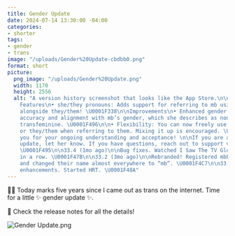 ```yaml
---
title: Gender Update
date: 2024-07-14 13:30:00 -04:00
categories:
- shorter
tags:
- gender
- trans
image: "/uploads/Gender%20Update-cbdbb0.png"
format: short
picture:
  png_image: "/uploads/Gender%20Update.png"
  width: 1170
  height: 2556
  alt: "A version history screenshot that looks like the App Store.\n\n33.5 (now)\nNew
    Features\n• she/they pronouns: Adds support for referring to mb using she/her
    alongside they/them! \U0001F338\n\nImprovements\n• Enhanced gender euphoria: Improves
    accuracy and alignment with mb’s gender, which she describes as nonbinary and
    transfeminine. \U0001F496\n\n• Flexibility: You can now freely use either she/her
    or they/them when referring to them. Mixing it up is encouraged. \U0001F938\U0001F3FC\n\nThank
    you for your ongoing understanding and acceptance! \n\nIf you are a fan of this
    update, let her know. If you have questions, reach out to support via DM or mb@mbbischoff.com.
    \U0001F495\n\n33.4 (1mo ago)\n\nBug fixes. Watched I Saw The TV Glow (2024), twice
    in a row. \U0001F47B\n\n33.2 (3mo ago)\n\nRebranded! Registered mbbischoff.com
    and changed their name almost everywhere to “mb”. \U0001F4C7\n\n33.1 (4mo ago)\n\nPerformance
    enhancements. Started HRT. \U0001F48A"
---
```


🏳️‍⚧️ Today marks five years since I came out as trans on the internet. Time for a little ✨ gender update ✨.

💖 Check the release notes for all the details!

![Gender Update.png](/uploads/Gender%20Update.png)